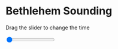 <h1>Bethlehem Sounding</h1>
<p>Drag the slider to change the time</p>

<div class="slidecontainer">
<input oninput='setImage(this)' class="slider" type="range" min="0" max="2" value="0" step="1" />
<img id='img'/>
</div>

<script>
var img = document.getElementById('img');
var img_array = ['/assets/images/skwt/skd_bet_wrfout_d01_2020-06-06_12:00:00.png',
'/assets/images/skwt/skd_bet_wrfout_d01_2020-06-06_18:00:00.png',];
function setImage(obj)
{
        var value = obj.value;
        img.src = img_array[value];

}
</script>
